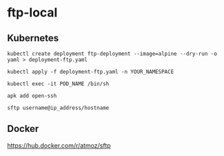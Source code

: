 # ftp-local

## Kubernetes
```SHELL
kubectl create deployment ftp-deployment --image=alpine --dry-run -o yaml > deployment-ftp.yaml
```

```SHELL
kubectl apply -f deployment-ftp.yaml -n YOUR_NAMESPACE 
```

```SHELL
kubectl exec -it POD_NAME /bin/sh
```

```SHELL
apk add open-ssh
```

```SHELL
sftp username@ip_address/hostname
```


## Docker 
https://hub.docker.com/r/atmoz/sftp

